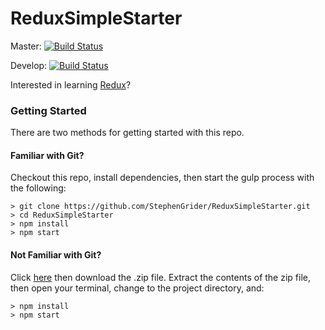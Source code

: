 # ReduxSimpleStarter

Master: [![Build Status](https://travis-ci.org/Tesin/ReduxSimpleStarter.svg?branch=master)](https://travis-ci.org/Tesin/ReduxSimpleStarter)

Develop: [![Build Status](https://travis-ci.org/Tesin/ReduxSimpleStarter.svg?branch=develop)](https://travis-ci.org/Tesin/ReduxSimpleStarter)

Interested in learning [Redux](https://www.udemy.com/react-redux/)?

### Getting Started

There are two methods for getting started with this repo.

#### Familiar with Git?
Checkout this repo, install dependencies, then start the gulp process with the following:

```
> git clone https://github.com/StephenGrider/ReduxSimpleStarter.git
> cd ReduxSimpleStarter
> npm install
> npm start
```

#### Not Familiar with Git?
Click [here](https://github.com/StephenGrider/ReactStarter/releases) then download the .zip file.  Extract the contents of the zip file, then open your terminal, change to the project directory, and:

```
> npm install
> npm start
```
